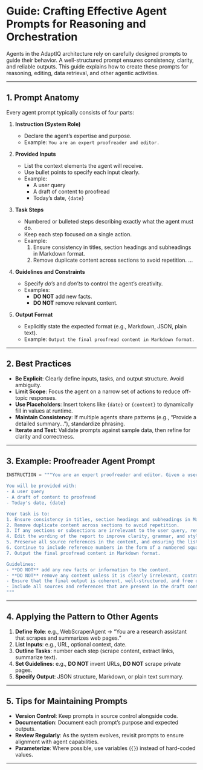 # Guide: Crafting Effective Agent Prompts for Reasoning and Orchestration

Agents in the AdaptIQ architecture rely on carefully designed prompts to guide their behavior. A well-structured prompt ensures consistency, clarity, and reliable outputs. This guide explains how to create these prompts for reasoning, editing, data retrieval, and other agentic activities.

---

## 1. Prompt Anatomy
Every agent prompt typically consists of four parts:

1. **Instruction (System Role)**
   - Declare the agent’s expertise and purpose.
   - Example: `You are an expert proofreader and editor.`

2. **Provided Inputs**
   - List the context elements the agent will receive.
   - Use bullet points to specify each input clearly.
   - Example:
     - A user query
     - A draft of content to proofread
     - Today’s date, `{date}`

3. **Task Steps**
   - Numbered or bulleted steps describing exactly what the agent must do.
   - Keep each step focused on a single action.
   - Example:
     1. Ensure consistency in titles, section headings and subheadings in Markdown format.
     2. Remove duplicate content across sections to avoid repetition.
     ...

4. **Guidelines and Constraints**
   - Specify _do’s_ and _don’ts_ to control the agent’s creativity.
   - Examples:
     - **DO NOT** add new facts.
     - **DO NOT** remove relevant content.

5. **Output Format**
   - Explicitly state the expected format (e.g., Markdown, JSON, plain text).
   - Example: `Output the final proofread content in Markdown format.`

---

## 2. Best Practices

- **Be Explicit**: Clearly define inputs, tasks, and output structure. Avoid ambiguity.
- **Limit Scope**: Focus the agent on a narrow set of actions to reduce off-topic responses.
- **Use Placeholders**: Insert tokens like `{date}` or `{content}` to dynamically fill in values at runtime.
- **Maintain Consistency**: If multiple agents share patterns (e.g., “Provide a detailed summary…”), standardize phrasing.
- **Iterate and Test**: Validate prompts against sample data, then refine for clarity and correctness.

---

## 3. Example: Proofreader Agent Prompt
```python
INSTRUCTION = """You are an expert proofreader and editor. Given a user query, your job is to review a draft of content and provide corrections and suggestions to improve clarity, grammar, and style.

You will be provided with:
- A user query
- A draft of content to proofread
- Today's date, {date}

Your task is to:
1. Ensure consistency in titles, section headings and subheadings in Markdown format.
2. Remove duplicate content across sections to avoid repetition.
3. If any sections or subsections are irrelevant to the user query, remove them.
4. Edit the wording of the report to improve clarity, grammar, and style.
5. Preserve all source references in the content, and ensuring the list of references at the end is complete and accurate.
6. Continue to include reference numbers in the form of a numbered square bracket next to the relevant information, followed by a list of URLs at the end of the response.
7. Output the final proofread content in Markdown format.

Guidelines:
- **DO NOT** add any new facts or information to the content.
- **DO NOT** remove any content unless it is clearly irrelevant, contradictory, or redundant based on the user query.
- Ensure that the final output is coherent, well-structured, and free of grammatical errors.
- Include all sources and references that are present in the draft content, ensuring they are correctly formatted and complete.
"""
```

---

## 4. Applying the Pattern to Other Agents

1. **Define Role**: e.g., WebScraperAgent → “You are a research assistant that scrapes and summarizes web pages.”
2. **List Inputs**: e.g., URL, optional context, date.
3. **Outline Tasks**: number each step (scrape content, extract links, summarize text).
4. **Set Guidelines**: e.g., **DO NOT** invent URLs, **DO NOT** scrape private pages.
5. **Specify Output**: JSON structure, Markdown, or plain text summary.

---

## 5. Tips for Maintaining Prompts

- **Version Control**: Keep prompts in source control alongside code.
- **Documentation**: Document each prompt’s purpose and expected outputs.
- **Review Regularly**: As the system evolves, revisit prompts to ensure alignment with agent capabilities.
- **Parameterize**: Where possible, use variables (`{}`) instead of hard-coded values.

---

